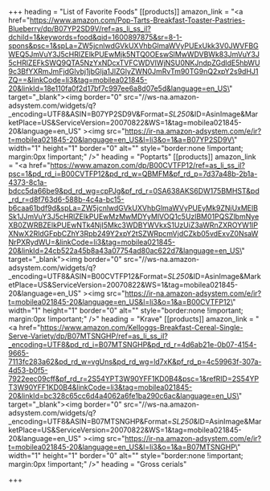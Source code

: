 +++
heading = "List of Favorite Foods"
[[products]]
amazon_link = "<a href=\"https://www.amazon.com/Pop-Tarts-Breakfast-Toaster-Pastries-Blueberry/dp/B07YP2SD9V/ref=as_li_ss_il?dchild=1&keywords=food&qid=1600897875&sr=8-1-spons&psc=1&spLa=ZW5jcnlwdGVkUXVhbGlmaWVyPUExUkk3V0JWVFBGWEQ5JmVuY3J5cHRlZElkPUEwMjk5NTQ0OEswSlMwWDVBWk83JmVuY3J5cHRlZEFkSWQ9QTA5NzYxNDcxTVFCWDVIWjNSU0NKJndpZGdldE5hbWU9c3BfYXRmJmFjdGlvbj1jbGlja1JlZGlyZWN0JmRvTm90TG9nQ2xpY2s9dHJ1ZQ==&linkCode=li3&tag=mobilea021845-20&linkId=18e110fa0f2d17bf7c997ee6a8d07e5d&language=en_US\" target=\"_blank\"><img border=\"0\" src=\"//ws-na.amazon-adsystem.com/widgets/q?_encoding=UTF8&ASIN=B07YP2SD9V&Format=_SL250_&ID=AsinImage&MarketPlace=US&ServiceVersion=20070822&WS=1&tag=mobilea021845-20&language=en_US\" ></a><img src=\"https://ir-na.amazon-adsystem.com/e/ir?t=mobilea021845-20&language=en_US&l=li3&o=1&a=B07YP2SD9V\" width=\"1\" height=\"1\" border=\"0\" alt=\"\" style=\"border:none !important; margin:0px !important;\" />"
heading = "Poptarts"
[[products]]
amazon_link = "<a href=\"https://www.amazon.com/dp/B00CVTFP12/ref=as_li_ss_il?psc=1&pd_rd_i=B00CVTFP12&pd_rd_w=QBMFM&pf_rd_p=7d37a48b-2b1a-4373-8c1a-bdcc5da66be9&pd_rd_wg=cpPJg&pf_rd_r=0SA638AKS6DW175BMHST&pd_rd_r=d8f763d6-588b-4c4a-bc15-b6caa61bdf9d&spLa=ZW5jcnlwdGVkUXVhbGlmaWVyPUEyMk9ZNjUxMElBSk1JJmVuY3J5cHRlZElkPUEwMzMwMDYyMlVOQ1c5UzlBM01PQSZlbmNyeXB0ZWRBZElkPUEwNTk4NjI5Mkc3WDBYWVkxS1UzUiZ3aWRnZXROYW1lPXNwX2RldGFpbCZhY3Rpb249Y2xpY2tSZWRpcmVjdCZkb05vdExvZ0NsaWNrPXRydWU=&linkCode=li3&tag=mobilea021845-20&linkId=24cb522a45b8a43a07754ad80ac622d7&language=en_US\" target=\"_blank\"><img border=\"0\" src=\"//ws-na.amazon-adsystem.com/widgets/q?_encoding=UTF8&ASIN=B00CVTFP12&Format=_SL250_&ID=AsinImage&MarketPlace=US&ServiceVersion=20070822&WS=1&tag=mobilea021845-20&language=en_US\" ></a><img src=\"https://ir-na.amazon-adsystem.com/e/ir?t=mobilea021845-20&language=en_US&l=li3&o=1&a=B00CVTFP12\" width=\"1\" height=\"1\" border=\"0\" alt=\"\" style=\"border:none !important; margin:0px !important;\" />"
heading = "Krave"
[[products]]
amazon_link = "<a href=\"https://www.amazon.com/Kelloggs-Breakfast-Cereal-Single-Serve-Variety/dp/B07MTSNGHP/ref=as_li_ss_il?_encoding=UTF8&pd_rd_i=B07MTSNGHP&pd_rd_r=4d6ab21e-0b07-4154-9665-7113fc283a62&pd_rd_w=vgUns&pd_rd_wg=ld7xK&pf_rd_p=4c59963f-307a-4d53-b0f5-7922eec09cff&pf_rd_r=2S54YPT3W90YFF1KD0B4&psc=1&refRID=2S54YPT3W90YFF1KD0B4&linkCode=li3&tag=mobilea021845-20&linkId=bc328c65cc6d4a4062a6fe1ba290c6ac&language=en_US\" target=\"_blank\"><img border=\"0\" src=\"//ws-na.amazon-adsystem.com/widgets/q?_encoding=UTF8&ASIN=B07MTSNGHP&Format=_SL250_&ID=AsinImage&MarketPlace=US&ServiceVersion=20070822&WS=1&tag=mobilea021845-20&language=en_US\" ></a><img src=\"https://ir-na.amazon-adsystem.com/e/ir?t=mobilea021845-20&language=en_US&l=li3&o=1&a=B07MTSNGHP\" width=\"1\" height=\"1\" border=\"0\" alt=\"\" style=\"border:none !important; margin:0px !important;\" />"
heading = "Gross cerials"

+++
